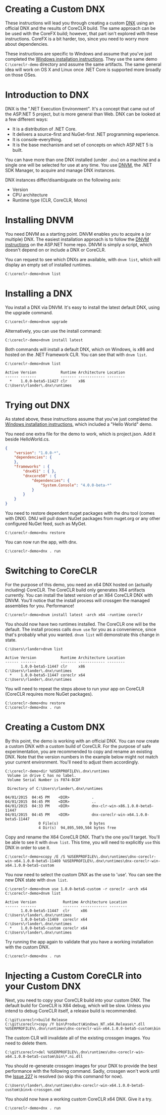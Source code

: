 Creating a Custom DNX
=====================

These instructions will lead you through creating a custom [DNX](https://github.com/aspnet/dnx) using an official DNX and the results of CoreCLR build. The same approach can be be used with the CoreFX build; however, that part isn't explored with these instructions. CoreFX is a bit harder, too, since you need to worry more about dependencies.

These instructions are specific to Windows and assume that you've just completed the [Windows installation instructions](https://github.com/dotnet/coreclr/wiki/Windows-instructions). They use the same demo `C:\coreclr-demo` directory and assume the same artifacts. The same general idea will work on OS X and Linux once .NET Core is supported more broadly on those OSes.

Introduction to DNX
===================

DNX is the ".NET Execution Environment". It's a concept that came out of the ASP.NET 5 project, but is more general than Web. DNX can be looked at a few different ways:

- It is a distribution of .NET Core.
- It delivers a source-first and NuGet-first .NET programming experience.
- It is console-everything.
- It is the base mechanism and set of concepts on which ASP.NET 5 is built.

You can have more than one DNX installed (under `.dnx`) on a machine and a single one will be selected for use at any time. You use [DNVM](https://github.com/aspnet/dnvm), the .NET SDK  Manager, to acquire and manage DNX instances.

DNX instances differ/disambiguate on the following axis:

- Version
- CPU architecture
- Runtime type (CLR, CoreCLR, Mono)

Installing DNVM
===============

You need DNVM as a starting point. DNVM enables you to acquire a (or multiple) DNX. The easiest installation approach is to follow the [DNVM instructions](https://github.com/aspnet/home#install-the-net-version-manager-dnvm) on the ASP.NET home repo. DNVM is simply a script, which doesn't depend on or include a DNX or CoreCLR.

You can request to see which DNXs are available, with `dnvm list`, which will display an empty set of installed runtimes.

	C:\coreclr-demo>dnvm list

Installing a DNX
================

You install a DNX via DNVM. It's easy to install the latest default DNX, using the upgrade command.

	C:\coreclr-demo>dnvm upgrade

Alternatively, you can use the install command:

	C:\coreclr-demo>dnvm install latest

Both commands will install a default DNX, which on Windows, is x86 and hosted on the .NET Framework CLR. You can see that with `dnvm list`.

	C:\coreclr-demo>dnvm list

	Active Version           Runtime Architecture Location 
	------ -------           ------- ------------ --------
	  *    1.0.0-beta5-11427 clr     x86          C:\Users\rlander\.dnx\runtimes

Trying out DNX
==============

As stated above, these instructions assume that you've just completed the [Windows installation instructions](https://github.com/dotnet/coreclr/wiki/Windows-instructions), which included a "Hello World" demo.

You need one extra file for the demo to work, which is project.json. Add it beside HelloWorld.cs.

```json
{
    "version": "1.0.0-*",
    "dependencies": {
    },
    "frameworks" : {
        "dnx451" : { },
        "dnxcore50" : {
            "dependencies": {
                "System.Console": "4.0.0-beta-*"
            }
        }
    }
}
```

You need to restore dependent nuget packages with the dnu tool (comes with DNX). DNU will pull down NuGet packages from nuget.org or any other configured NuGet feed, such as MyGet.

	C:\coreclr-demo>dnu restore

You can now run the app, with dnx.

	C:\coreclr-demo>dnx . run

Switching to CoreCLR
====================

For the purpose of this demo, you need an x64 DNX hosted on (actually including) CoreCLR. The CoreCLR build only generates X64 artifacts currently. You can install the latest version of an X64 CoreCLR DNX with DNVM. You'll notice that the install process will crossgen the managed assemblies for you. Performance!

	C:\coreclr-demo>dnvm install latest -arch x64 -runtime coreclr

You should now have two runtimes installed. The CoreCLR one will be the default. The install process calls `dnvm use` for you as a convenience, since that's probably what you wanted. `dnvm list` will demonstrate this change in state.

	C:\Users\rlander>dnvm list

	Active Version           Runtime Architecture Location
	------ -------           ------- ------------ --------
	       1.0.0-beta5-11447 clr     x86          C:\Users\rlander\.dnx\runtimes
	  *    1.0.0-beta5-11447 coreclr x64          C:\Users\rlander\.dnx\runtimes

You will need to repeat the steps above to run your app on CoreCLR (CoreCLR requires more NuGet packages).

	C:\coreclr-demo>dnu restore
	C:\coreclr-demo>dnx . run

Creating a Custom DNX
=====================

By this point, the demo is working with an official DNX. You can now create a custom DNX with a custom build of CoreCLR. For the purpose of safe experimentation, you are recommended to copy and rename an existing DNX. Note that the version numbers in the example below might not match your current environment. You'll need to adjust them accordingly.

	C:\coreclr-demo>dir %USERPROFILE%\.dnx\runtimes
	 Volume in drive C has no label.
	 Volume Serial Number is F074-BCDF

	 Directory of C:\Users\rlander\.dnx\runtimes

	04/01/2015  04:45 PM    <DIR>          .
	04/01/2015  04:45 PM    <DIR>          ..
	04/01/2015  04:33 PM    <DIR>          dnx-clr-win-x86.1.0.0-beta5-11447
	04/01/2015  04:45 PM    <DIR>          dnx-coreclr-win-x64.1.0.0-beta5-11447
	               0 File(s)              0 bytes
	               4 Dir(s)  94,895,509,504 bytes free


Copy and rename the X64 CoreCLR DNX. That's the one you'll target. You'll be able to see it with `dnvm list`. This time, you will need to explicitly `use` this DNX in order to use it.

	C:\coreclr-demo>xcopy /E /S %USERPROFILE%\.dnx\runtimes\dnx-coreclr-win-x64.1.0.0-beta5-11469 %USERPROFILE%\.dnx\runtimes\dnx-coreclr-win-x64.1.0.0-beta5-custom

You now need to select the custom DNX as the use to 'use'. You can see the new DNX state with `dnvm list`.

	C:\coreclr-demo>dnvm use 1.0.0-beta5-custom -r coreclr -arch x64
	C:\coreclr-demo>dnvm list

	Active Version            Runtime Architecture Location
	------ -------            ------- ------------ --------
	       1.0.0-beta5-11447  clr     x86          C:\Users\rlander\.dnx\runtimes
	       1.0.0-beta5-11469  coreclr x64          C:\Users\rlander\.dnx\runtimes
	  *    1.0.0-beta5-custom coreclr x64          C:\Users\rlander\.dnx\runtimes

Try running the app again to validate that you have a working installation with the custom DNX.

	C:\coreclr-demo>dnx . run

Injecting a Custom CoreCLR into your Custom DNX
===============================================

Next, you need to copy your CoreCLR build into your custom DNX. The default build for CoreCLR is X64 debug, which will be slow. Unless you intend to debug CoreCLR itself, a release build is recommended.

	C:\git\coreclr>build Release
	C:\git\coreclr>copy /Y bin\Product\Windows_NT.x64.Release\*.dll %USERPROFILE%\.dnx\runtimes\dnx-coreclr-win-x64.1.0.0-beta5-custom\bin	

The custom CLR will invalidate all of the existing crossgen images. You need to delete them.

	C:\git\coreclr>del %USERPROFILE%\.dnx\runtimes\dnx-coreclr-win-x64.1.0.0-beta5-custom\bin\*.ni.dll

You should re-generate crossgen images for your DNX to provide the best performance with the following command. Sadly, crossgen won't work until the [Issue 227](https://github.com/dotnet/coreclr/issues/227) is resolved (so skip this command for now).

	C:\Users\rlander\.dnx\runtimes\dnx-coreclr-win-x64.1.0.0-beta5-custom\bin>k-crossgen.cmd

You should now have a working custom CoreCLR x64 DNX. Give it a try.

	C:\coreclr-demo>dnx . run